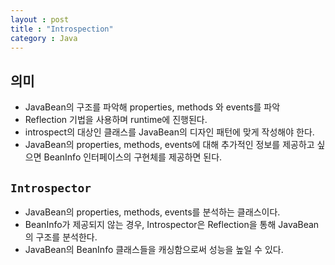 ```yaml
---
layout : post
title : "Introspection"
category : Java
---
```


## 의미 
- JavaBean의 구조를 파악해 properties, methods 와 events를 파악
- Reflection 기법을 사용하며 runtime에 진행된다.
- introspect의 대상인 클래스를 JavaBean의 디자인 패턴에 맞게 작성해야 한다.
- JavaBean의 properties, methods, events에 대해 추가적인 정보를 제공하고 싶으면 BeanInfo 인터페이스의 구현체를 제공하면 된다.


## `Introspector`
- JavaBean의 properties, methods, events를 분석하는 클래스이다.
- BeanInfo가 제공되지 않는 경우, Introspector은 Reflection을 통해 JavaBean의 구조를 분석한다.
- JavaBean의 BeanInfo 클래스들을 캐싱함으로써 성능을 높일 수 있다.



